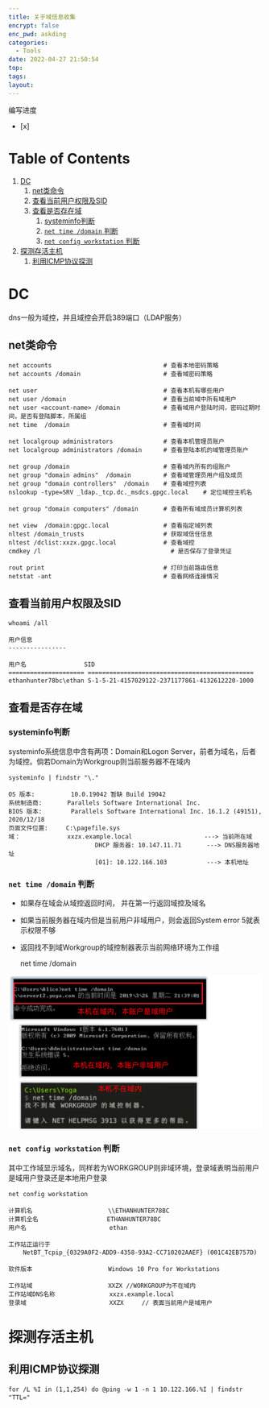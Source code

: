 ```yaml
---
title: 关于域信息收集
encrypt: false
enc_pwd: askding
categories:
  - Tools
date: 2022-04-27 21:50:54
top:
tags:
layout:
---
```

编写进度
- [x] 


# Table of Contents

1.  [DC](#orgd21826a)
    1.  [net类命令](#org1625edc)
    2.  [查看当前用户权限及SID](#org6024d02)
    3.  [查看是否存在域](#org5c9d637)
        1.  [systeminfo判断](#org96be934)
        2.  [`net time /domain` 判断](#orgeb67873)
        3.  [`net config workstation` 判断](#org2070906)
2.  [探测存活主机](#org06320c0)
    1.  [利用ICMP协议探测](#orgcbed0df)


<a id="orgd21826a"></a>

# DC

dns一般为域控，并且域控会开启389端口（LDAP服务）


<a id="org1625edc"></a>

## net类命令

    net accounts                               # 查看本地密码策略
    net accounts /domain                       # 查看域密码策略
    
    net user                                   # 查看本机有哪些用户
    net user /domain                           # 查看当前域中所有域用户
    net user <account-name> /domain            # 查看域用户登陆时间，密码过期时间，是否有登陆脚本，所属组
    net time  /domain                          # 查看域时间
    
    net localgroup administrators              # 查看本机管理员账户
    net localgroup administrators /domain      # 查看登陆本机的域管理员账户
    
    net group /domain                          # 查看域内所有的组账户
    net group "domain admins"  /domain         # 查看域管理员用户组及成员
    net group "domain controllers"  /domain    # 查看域控列表
    nslookup -type=SRV _ldap._tcp.dc._msdcs.gpgc.local    # 定位域控主机名
    
    net group "domain computers" /domain       # 查看所有域成员计算机列表
    
    net view  /domain:gpgc.local               # 查看指定域列表
    nltest /domain_trusts                      # 获取域信任信息
    nltest /dclist:xxzx.gpgc.local             # 查看域控
    cmdkey /l			                         # 是否保存了登录凭证
    
    rout print                                 # 打印当前路由信息
    netstat -ant                               # 查看网络连接情况


<a id="org6024d02"></a>

## 查看当前用户权限及SID

    whoami /all
    
    用户信息
    ----------------
    
    用户名                SID                                           
    ===================== ==============================================
    ethanhunter78bc\ethan S-1-5-21-4157029122-2371177861-4132612220-1000


<a id="org5c9d637"></a>

## 查看是否存在域


<a id="org96be934"></a>

### systeminfo判断

systeminfo系统信息中含有两项：Domain和Logon Server，前者为域名，后者为域控。倘若Domain为Workgroup则当前服务器不在域内

    systeminfo | findstr "\."
    
    OS 版本:          10.0.19042 暂缺 Build 19042
    系统制造商:       Parallels Software International Inc.
    BIOS 版本:        Parallels Software International Inc. 16.1.2 (49151), 2020/12/18
    页面文件位置:     C:\pagefile.sys
    域：             xxzx.example.local                    ---> 当前所在域
                            DHCP 服务器: 10.147.11.71       ---> DNS服务器地址
                            [01]: 10.122.166.103           ---> 本机地址


<a id="orgeb67873"></a>

### `net time /domain` 判断

-   如果存在域会从域控返回时间， 并在第一行返回域控及域名
-   如果当前服务器在域内但是当前用户非域用户，则会返回System error 5就表示权限不够
-   返回找不到域Workgroup的域控制器表示当前网络环境为工作组

    net time /domain

![img](https://raw.githubusercontent.com/crkmythical/PicGo/main/images/20210609155122windows.png)


<a id="org2070906"></a>

### `net config workstation` 判断

其中工作域显示域名，同样若为WORKGROUP则非域环境，登录域表明当前用户是域用户登录还是本地用户登录

    net config workstation
    
    计算机名                     \\ETHANHUNTER78BC
    计算机全名                   ETHANHUNTER78BC
    用户名                       ethan
    
    工作站正运行于               
        NetBT_Tcpip_{0329A0F2-ADD9-4358-93A2-CC710202AAEF} (001C42EB757D)
    
    软件版本                     Windows 10 Pro for Workstations
    
    工作站域                     XXZX //WORKGROUP为不在域内
    工作站域DNS名称               xxzx.example.local
    登录域                       XXZX     // 表面当前用户是域用户


<a id="org06320c0"></a>

# 探测存活主机


<a id="orgcbed0df"></a>

## 利用ICMP协议探测

    for /L %I in (1,1,254) do @ping -w 1 -n 1 10.122.166.%I | findstr "TTL="

